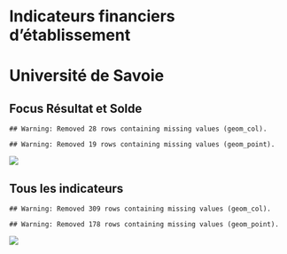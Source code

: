 Indicateurs financiers d’établissement
================

# Université de Savoie

## Focus Résultat et Solde

    ## Warning: Removed 28 rows containing missing values (geom_col).

    ## Warning: Removed 19 rows containing missing values (geom_point).

![](université_de_savoie_files/figure-gfm/etab.focus-1.png)<!-- -->

## Tous les indicateurs

    ## Warning: Removed 309 rows containing missing values (geom_col).

    ## Warning: Removed 178 rows containing missing values (geom_point).

![](université_de_savoie_files/figure-gfm/etab-1.png)<!-- -->
